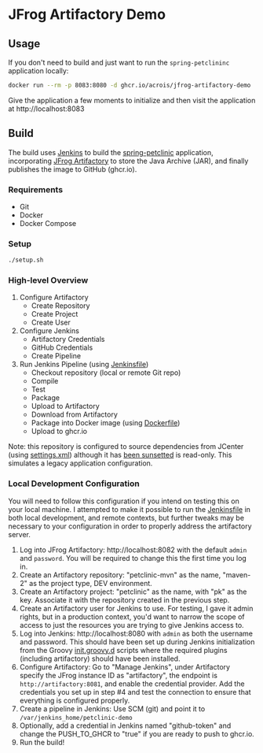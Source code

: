 # JFrog Artifactory Demo

## Usage

If you don't need to build and just want to run the `spring-petclininc` application locally:

```sh
docker run --rm -p 8083:8080 -d ghcr.io/acrois/jfrog-artifactory-demo
```

Give the application a few moments to initialize and then visit the application at http://localhost:8083

## Build

The build uses [Jenkins](https://www.jenkins.io/) to build the [spring-petclinic](https://github.com/spring-projects/spring-petclinic/) application, incorporating [JFrog Artifactory](https://jfrog.com/artifactory/) to store the Java Archive (JAR), and finally publishes the image to GitHub (ghcr.io).

### Requirements

- Git
- Docker
- Docker Compose

### Setup

```bash
./setup.sh
```

### High-level Overview

1. Configure Artifactory
   - Create Repository
   - Create Project
   - Create User
2. Configure Jenkins
   - Artifactory Credentials
   - GitHub Credentials
   - Create Pipeline
3. Run Jenkins Pipeline (using [Jenkinsfile](./Jenkinsfile))
   - Checkout repository (local or remote Git repo)
   - Compile
   - Test
   - Package
   - Upload to Artifactory
   - Download from Artifactory
   - Package into Docker image (using [Dockerfile](./Dockerfile))
   - Upload to ghcr.io

Note: this repository is configured to source dependencies from JCenter (using [settings.xml](./settings.xml)) although it has [been sunsetted](https://jfrog.com/blog/into-the-sunset-bintray-jcenter-gocenter-and-chartcenter/) is read-only. This simulates a legacy application configuration.

### Local Development Configuration

You will need to follow this configuration if you intend on testing this on your local machine. I attempted to make it possible to run the [Jenkinsfile](./Jenkinsfile) in both local development, and remote contexts, but further tweaks may be necessary to your configuration in order to properly address the artifactory server.

1. Log into JFrog Artifactory: http://localhost:8082 with the default `admin` and `password`. You will be required to change this the first time you log in.
2. Create an Artifactory repository: "petclinic-mvn" as the name, "maven-2" as the project type, DEV environment.
3. Create an Artifactory project: "petclinic" as the name, with "pk" as the key. Associate it with the repository created in the previous step.
4. Create an Artifactory user for Jenkins to use. For testing, I gave it admin rights, but in a production context, you'd want to narrow the scope of access to just the resources you are trying to give Jenkins access to.
5. Log into Jenkins: http://localhost:8080 with `admin` as both the username and password. This should have been set up during Jenkins initialization from the Groovy [init.groovy.d](./jenkins/init.groovy.d/) scripts where the required plugins (including artifactory) should have been installed.
6. Configure Artifactory: Go to "Manage Jenkins", under Artifactory specify the JFrog instance ID as "artifactory", the endpoint is `http://artifactory:8081`, and enable the credential provider. Add the credentials you set up in step #4 and test the connection to ensure that everything is configured properly.
7. Create a pipeline in Jenkins: Use SCM (git) and point it to `/var/jenkins_home/petclinic-demo`
8. Optionally, add a credential in Jenkins named "github-token" and change the PUSH_TO_GHCR to "true" if you are ready to push to ghcr.io.
9. Run the build!
